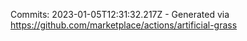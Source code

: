 Commits: 2023-01-05T12:31:32.217Z - Generated via https://github.com/marketplace/actions/artificial-grass
<br>
